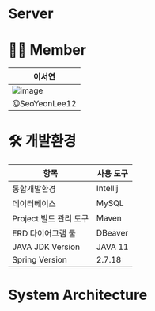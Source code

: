 # Server

# 👩‍💻 Member
<div style="width: 50%; font-size: 14px;">
  
| 이서연 |  
|-------------|  
| ![image](https://github.com/user-attachments/assets/12c5e14a-0910-4e52-8b6a-f6147395b9e3) |  
| @SeoYeonLee12 |  

</div>


# 🛠️ 개발환경
| 항목                   | 사용 도구       |
|------------------------|----------------|
| 통합개발환경           | Intellij       |
| 데이터베이스           | MySQL          |
| Project 빌드 관리 도구 | Maven          |
| ERD 다이어그램 툴      | DBeaver        |
| JAVA JDK Version       | JAVA 11        |
| Spring Version         | 2.7.18         |


# System Architecture
